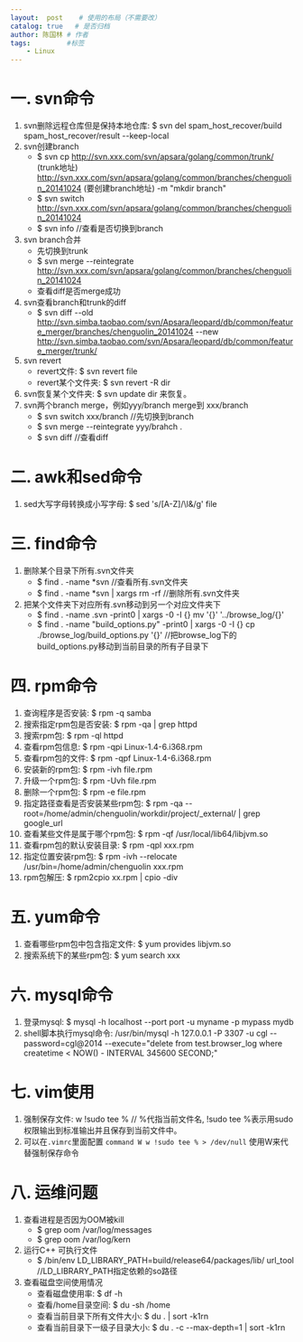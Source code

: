 ```yaml
---
layout:  post    # 使用的布局（不需要改）
catalog: true   # 是否归档
author: 陈国林 # 作者
tags:         #标签
    - Linux
---
```


# 一. svn命令
1. svn删除远程仓库但是保持本地仓库: $ svn del spam_host_recover/build spam_host_recover/result --keep-local  
2. svn创建branch  
   + $ svn cp http://svn.xxx.com/svn/apsara/golang/common/trunk/ (trunk地址) http://svn.xxx.com/svn/apsara/golang/common/branches/chenguolin_20141024 (要创建branch地址) -m "mkdir branch"  
   + $ svn switch http://svn.xxx.com/svn/apsara/golang/common/branches/chenguolin_20141024  
   + $ svn info  //查看是否切换到branch  
3. svn branch合并
   + 先切换到trunk
   + $ svn merge --reintegrate http://svn.xxx.com/svn/apsara/golang/common/branches/chenguolin_20141024
   + 查看diff是否merge成功
4. svn查看branch和trunk的diff
   + $ svn diff --old http://svn.simba.taobao.com/svn/Apsara/leopard/db/common/feature_merger/branches/chenguolin_20141024 --new http://svn.simba.taobao.com/svn/Apsara/leopard/db/common/feature_merger/trunk/
5. svn revert
   + revert文件: $ svn revert file
   + revert某个文件夹: $ svn revert -R dir
6. svn恢复某个文件夹: $ svn update dir 来恢复。   
7. svn两个branch merge，例如yyy/branch merge到 xxx/branch
   + $ svn switch xxx/branch  //先切换到branch
   + $ svn merge --reintegrate yyy/brahch .
   + $ svn diff //查看diff

# 二. awk和sed命令
1. sed大写字母转换成小写字母: $ sed 's/[A-Z]/\l&/g' file

# 三. find命令
1. 删除某个目录下所有.svn文件夹
   + $ find . -name *svn   //查看所有.svn文件夹
   + $ find . -name *svn | xargs rm -rf  //删除所有.svn文件夹
2. 把某个文件夹下对应所有.svn移动到另一个对应文件夹下
   + $ find . -name .svn -print0 | xargs -0 -I {} mv '{}' '../browse_log/{}'
   + $ find . -name "build_options.py" -print0 | xargs -0 -I {} cp ./browse_log/build_options.py '{}'  //把browse_log下的build_options.py移动到当前目录的所有子目录下

# 四. rpm命令
1. 查询程序是否安装: $ rpm -q samba
2. 搜索指定rpm包是否安装: $ rpm -qa | grep httpd
3. 搜索rpm包: $ rpm -ql httpd
4. 查看rpm包信息: $ rpm -qpi Linux-1.4-6.i368.rpm 
5. 查看rpm包的文件: $ rpm -qpf Linux-1.4-6.i368.rpm
6. 安装新的rpm包: $ rpm -ivh file.rpm
7. 升级一个rpm包: $ rpm -Uvh file.rpm
8. 删除一个rpm包: $ rpm -e file.rpm
9. 指定路径查看是否安装某些rpm包: $ rpm -qa --root=/home/admin/chenguolin/workdir/project/_external/ | grep google_url
10. 查看某些文件是属于哪个rpm包: $ rpm -qf /usr/local/lib64/libjvm.so
11. 查看rpm包的默认安装目录: $ rpm -qpl xxx.rpm
12. 指定位置安装rpm包: $ rpm -ivh --relocate /usr/bin=/home/admin/chenguolin xxx.rpm
13. rpm包解压: $ rpm2cpio xx.rpm | cpio -div

# 五. yum命令
1. 查看哪些rpm包中包含指定文件: $ yum provides libjvm.so
2. 搜索系统下的某些rpm包: $ yum search xxx

# 六. mysql命令
1. 登录mysql: $ mysql -h localhost --port port -u myname -p mypass mydb
2. shell脚本执行mysql命令: /usr/bin/mysql -h 127.0.0.1 -P 3307 -u cgl --password=cgl@2014 --execute="delete from test.browser_log where createtime < NOW() - INTERVAL 345600 SECOND;"

# 七. vim使用
1. 强制保存文件: w !sudo tee %   // %代指当前文件名, !sudo tee %表示用sudo权限输出到标准输出并且保存到当前文件中。
2. 可以在`.vimrc`里面配置 `command W w !sudo tee % > /dev/null` 使用W来代替强制保存命令

# 八. 运维问题
1. 查看进程是否因为OOM被kill
   + $ grep oom /var/log/messages
   + $ grep oom /var/log/kern
2. 运行C++ 可执行文件
   + $ /bin/env LD_LIBRARY_PATH=build/release64/packages/lib/ url_tool  //LD_LIBRARY_PATH指定依赖的so路径
3. 查看磁盘空间使用情况
   + 查看磁盘使用率: $ df -h
   + 查看/home目录空间: $ du -sh /home
   + 查看当前目录下所有文件大小: $ du . | sort -k1rn
   + 查看当前目录下一级子目录大小: $ du . -c --max-depth=1 | sort -k1rn

 
